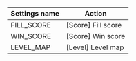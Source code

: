 | Settings name | Action |
|---------------|--------|
| FILL_SCORE | [Score] Fill score |
| WIN_SCORE | [Score] Win score |
| LEVEL_MAP | [Level] Level map |
